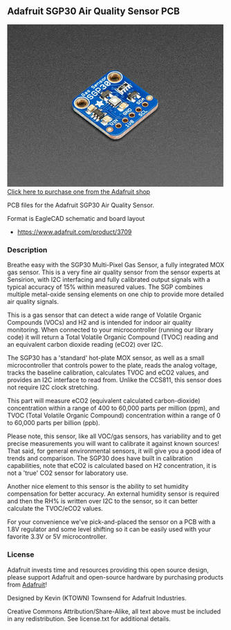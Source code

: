 ## Adafruit SGP30 Air Quality Sensor PCB

<a href="http://www.adafruit.com/products/3709"><img src="assets/3709.jpg?raw=true" width="500px"><br/>
Click here to purchase one from the Adafruit shop</a>

PCB files for the Adafruit SGP30 Air Quality Sensor. 

Format is EagleCAD schematic and board layout
* https://www.adafruit.com/product/3709

### Description

Breathe easy with the SGP30 Multi-Pixel Gas Sensor, a fully integrated MOX gas sensor. This is a very fine air quality sensor from the sensor experts at Sensirion, with I2C interfacing and fully calibrated output signals with a typical accuracy of 15% within measured values. The SGP combines multiple metal-oxide sensing elements on one chip to provide more detailed air quality signals.

This is a gas sensor that can detect a wide range of Volatile Organic Compounds (VOCs) and H2 and is intended for indoor air quality monitoring. When connected to your microcontroller (running our library code) it will return a Total Volatile Organic Compound (TVOC) reading and an equivalent carbon dioxide reading (eCO2) over I2C.

The SGP30 has a 'standard' hot-plate MOX sensor, as well as a small microcontroller that controls power to the plate, reads the analog voltage, tracks the baseline calibration, calculates TVOC and eCO2 values, and provides an I2C interface to read from. Unlike the CCS811, this sensor does not require I2C clock stretching.

This part will measure eCO2 (equivalent calculated carbon-dioxide) concentration within a range of 400 to 60,000 parts per million (ppm), and TVOC (Total Volatile Organic Compound) concentration within a range of 0 to 60,000 parts per billion (ppb).

Please note, this sensor, like all VOC/gas sensors, has variability and to get precise measurements you will want to calibrate it against known sources! That said, for general environmental sensors, it will give you a good idea of trends and comparison. The SGP30 does have built in calibration capabilities, note that eCO2 is calculated based on H2 concentration, it is not a 'true' CO2 sensor for laboratory use.

Another nice element to this sensor is the ability to set humidity compensation for better accuracy. An external humidity sensor is required and then the RH% is written over I2C to the sensor, so it can better calculate the TVOC/eCO2 values.

For your convenience we've pick-and-placed the sensor on a PCB with a 1.8V regulator and some level shifting so it can be easily used with your favorite 3.3V or 5V microcontroller.

### License

Adafruit invests time and resources providing this open source design, please support Adafruit and open-source hardware by purchasing products from [Adafruit](https://www.adafruit.com)!

Designed by Kevin (KTOWN) Townsend for Adafruit Industries.

Creative Commons Attribution/Share-Alike, all text above must be included in any redistribution. 
See license.txt for additional details.
